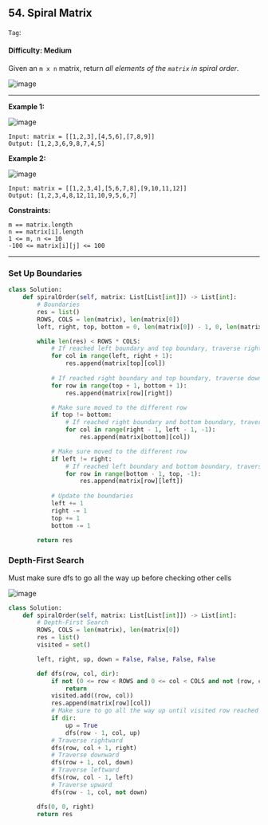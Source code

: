 ## 54. Spiral Matrix

```Tag```:

#### Difficulty: Medium

Given an ```m x n``` matrix, return _all elements of the ```matrix``` in spiral order_.

![image](https://user-images.githubusercontent.com/35042430/209489352-7ccb0e0c-7071-4883-99ca-b5c9bae6ce06.png)

---

__Example 1:__

![image](https://assets.leetcode.com/uploads/2020/11/13/spiral1.jpg)
```
Input: matrix = [[1,2,3],[4,5,6],[7,8,9]]
Output: [1,2,3,6,9,8,7,4,5]
```

__Example 2:__

![image](https://assets.leetcode.com/uploads/2020/11/13/spiral.jpg)
```
Input: matrix = [[1,2,3,4],[5,6,7,8],[9,10,11,12]]
Output: [1,2,3,4,8,12,11,10,9,5,6,7]
```

__Constraints:__

```
m == matrix.length
n == matrix[i].length
1 <= m, n <= 10
-100 <= matrix[i][j] <= 100
```

---

### Set Up Boundaries

```Python
class Solution:
    def spiralOrder(self, matrix: List[List[int]]) -> List[int]:
        # Boundaries
        res = list()
        ROWS, COLS = len(matrix), len(matrix[0])
        left, right, top, bottom = 0, len(matrix[0]) - 1, 0, len(matrix) - 1

        while len(res) < ROWS * COLS:
            # If reached left boundary and top boundary, traverse rightward
            for col in range(left, right + 1):
                res.append(matrix[top][col])
            
            # If reached right boundary and top boundary, traverse downward
            for row in range(top + 1, bottom + 1):
                res.append(matrix[row][right])

            # Make sure moved to the different row
            if top != bottom:
                # If reached right boundary and bottom boundary, traverse backward to leftward
                for col in range(right - 1, left - 1, -1):
                    res.append(matrix[bottom][col])

            # Make sure moved to the different row
            if left != right:
                # If reached left boundary and bottom boundary, traverse upward
                for row in range(bottom - 1, top, -1):
                    res.append(matrix[row][left])
            
            # Update the boundaries
            left += 1
            right -= 1
            top += 1
            bottom -= 1

        return res
```

### Depth-First Search

Must make sure dfs to go all the way up before checking other cells

![image](https://user-images.githubusercontent.com/35042430/209625162-71312a0c-a0c9-421d-b5c0-e53152ba89c5.png)
        
```Python
class Solution:
    def spiralOrder(self, matrix: List[List[int]]) -> List[int]:
        # Depth-First Search
        ROWS, COLS = len(matrix), len(matrix[0])
        res = list()
        visited = set()

        left, right, up, down = False, False, False, False

        def dfs(row, col, dir):
            if not (0 <= row < ROWS and 0 <= col < COLS and not (row, col) in visited):
                return
            visited.add((row, col))
            res.append(matrix[row][col])
            # Make sure to go all the way up until visited row reached
            if dir:
                up = True
                dfs(row - 1, col, up)
            # Traverse rightward
            dfs(row, col + 1, right)
            # Traverse downward
            dfs(row + 1, col, down)
            # Traverse leftward
            dfs(row, col - 1, left)
            # Traverse upward
            dfs(row - 1, col, not down)

        dfs(0, 0, right)
        return res
```
